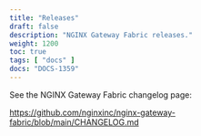 ```yaml
---
title: "Releases"
draft: false
description: "NGINX Gateway Fabric releases."
weight: 1200
toc: true
tags: [ "docs" ]
docs: "DOCS-1359"
---
```


See the NGINX Gateway Fabric changelog page:

https://github.com/nginxinc/nginx-gateway-fabric/blob/main/CHANGELOG.md

